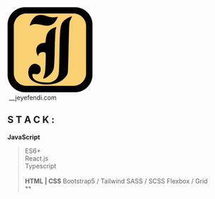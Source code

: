 [![Logo](https://github.com/jeyefendi/jeyefendi/blob/main/public/logo192.png)](https://jeyefendi.com)<br> __jeyefendi.com<br>
## S T A C K :
**JavaScript**
>ES6+<br>
>React.js<br>
>Typescript<br>
<br>**HTML | CSS**
>Bootstrap5 / Tailwind
>SASS / SCSS
>Flexbox / Grid
<br>**
